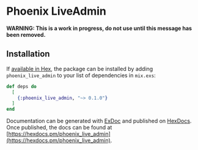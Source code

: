# Phoenix LiveAdmin

**WARNING: This is a work in progress, do not use until this message has been removed.**

## Installation

If [available in Hex](https://hex.pm/docs/publish), the package can be installed
by adding `phoenix_live_admin` to your list of dependencies in `mix.exs`:

```elixir
def deps do
  [
    {:phoenix_live_admin, "~> 0.1.0"}
  ]
end
```

Documentation can be generated with [ExDoc](https://github.com/elixir-lang/ex_doc)
and published on [HexDocs](https://hexdocs.pm). Once published, the docs can
be found at [https://hexdocs.pm/phoenix_live_admin](https://hexdocs.pm/phoenix_live_admin).

